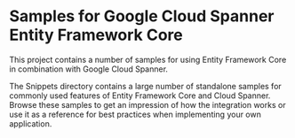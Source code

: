 ﻿# Samples for Google Cloud Spanner Entity Framework Core
This project contains a number of samples for using Entity Framework Core in combination with Google Cloud Spanner.

The Snippets directory contains a large number of standalone samples for commonly used features of Entity Framework Core and Cloud Spanner.
Browse these samples to get an impression of how the integration works or use it as a reference for best practices when implementing your own application.
